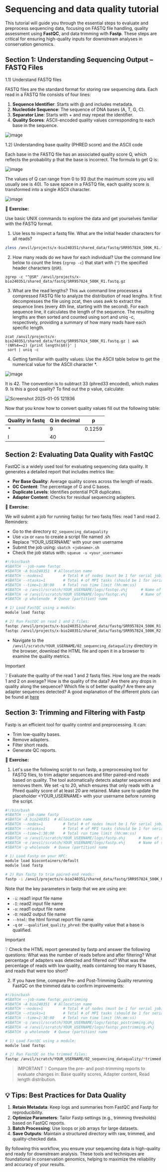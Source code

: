 # Sequencing and data quality tutorial

This tutorial will guide you through the essential steps to evaluate and preprocess sequencing data, focusing on FASTQ file handling, quality assessment using **FastQC**, and data trimming with **Fastp**. These steps are critical for ensuring high-quality inputs for downstream analyses in conservation genomics.

## Section 1: Understanding Sequencing Output – FASTQ Files

1.1) Understand FASTQ files 

FASTQ files are the standard format for storing raw sequencing data. Each read in a FASTQ file consists of four lines:

1.	**Sequence Identifier**: Starts with @ and includes metadata.
2.	**Nucleotide Sequence**: The sequence of DNA bases (A, T, G, C).
3.	**Separator Line**: Starts with + and may repeat the identifier.
4.	**Quality Scores**: ASCII-encoded quality values corresponding to each base in the sequence.

![image](https://github.com/user-attachments/assets/5ffbd3ff-adb8-4fb0-81bc-4c66609771bd)

1.2) Understanding base quality (PHRED score) and the ASCII code

Each base in the FASTQ file has an associated quality score Q, which reflects the probability p that the base is incorrect. The formula to get Q is:

![image](https://github.com/user-attachments/assets/e8f0e2b2-5112-4ebc-888c-3126d8886ec0)

The values of Q can range from 0 to 93 (but the maximum score you will usually see is 40). To save space in a FASTQ file, each quality score is transformed into a single ASCII character.

![image](https://github.com/user-attachments/assets/5d0a8f1b-4a1d-4777-b8c9-a4325d242560)

📝 **Exercise:**

Use basic UNIX commands to explore the data and get yourselves familiar with the FASTQ format. 

1) Use less to inspect a fastq file. What are the initial header characters for all reads?

```bash
zless /anvil/projects/x-bio240351/shared_data/fastq/SRR957824_500K_R1.fastq.gz
```

2) How many reads do we have for each individual? Use the command line below to count the lines (`zgrep -c`) that start with (`^`) the specified header characters (`@SR`).

```
zgrep -c "^@SR" /anvil/projects/x-bio240351/shared_data/fastq/SRR957824_500K_R1.fastq.gz
```

3) What are the read lengths? This `awk` command line processes a compressed FASTQ file to analyze the distribution of read lengths. It first decompresses the file using zcat, then uses awk to extract the sequence lines (every 4th line, starting with the second). For each sequence line, it calculates the length of the sequence. The resulting lengths are then sorted and counted using sort and uniq -c, respectively, providing a summary of how many reads have each specific length.

```
zcat /anvil/projects/x-bio240351/shared_data/fastq/SRR957824_500K_R1.fastq.gz | awk '(NR%4==2) {print length($0)}' |
 sort | uniq -c
```

4) Getting familiar with quality values:
Use the ASCII table below to get the numerical value for the ASCII character *.

![image](https://github.com/user-attachments/assets/eb398136-18e2-44b7-a4d1-74d2b9de937f)

It is 42. The convention is to subtract 33 (phred33 encoded), which makes 9. Is this a good quality? To find out the p value, calculate:

![Screenshot 2025-01-05 121936](https://github.com/user-attachments/assets/8df4b8c6-c639-49fb-a28b-39016cac6158)

Now that you know how to convert quality values fill out the following table:

|Quality in fastq |	Q in decimal |	p|
|---|---|---|
| *| 9|  0.1259|
| I |	40	|  |


## Section 2: Evaluating Data Quality with FastQC

FastQC is a widely used tool for evaluating sequencing data quality. It generates a detailed report that includes metrics like:

- **Per Base Quality**: Average quality scores across the length of reads.
- **GC Content**: The percentage of G and C bases.
- **Duplicate Levels**: Identifies potential PCR duplicates.
- **Adapter Content**: Checks for residual sequencing adapters.


📝 **Exercise:**

We will submit a job for running fastqc for two fastq files: read 1 and read 2. Reminders:
- Go to the directory `02_sequencing_dataquality`
- Use `vim` or `nano` to create a script file named <jobname>.sh
- Replace 'YOUR_USERNAME' with your own username
- Submit the job using: `sbatch <jobname>.sh`
- Check the job status with: `squeue -u <your_username>`

```bash
#!/bin/bash
#SBATCH --job-name fastqc
#SBATCH -A bio240351  # Allocation name
#SBATCH --nodes=1         # Total # of nodes (must be 1 for serial job)
#SBATCH --ntasks=1        # Total # of MPI tasks (should be 1 for serial job)
#SBATCH --time=1:30:00    # Total run time limit (hh:mm:ss)
#SBATCH -o /anvil/scratch/YOUR_USERNAME/logs/fastqc.o%j      # Name of stdout output file
#SBATCH -e /anvil/scratch/YOUR_USERNAME/logs/fastqc.e%j      # Name of stderr error file
#SBATCH -p wholenode  # Queue (partition) name

# 1) Load FastQC using a module:
module load fastqc

# 2) Run FastQC on read 1 and 2 files:
fastqc /anvil/projects/x-bio240351/shared_data/fastq/SRR957824_500K_R1.fastq.gz -o /anvil/scratch/YOUR_USERNAME/02_sequencing_dataquality
fastqc /anvil/projects/x-bio240351/shared_data/fastq/SRR957824_500K_R2.fastq.gz -o /anvil/scratch/YOUR_USERNAME/02_sequencing_dataquality
```

- Navigate to the `/anvil/scratch/YOUR_USERNAME/02_sequencing_dataquality` directory in the browser, download the HTML file and open it in a browser to examine the quality metrics.

> [!IMPORTANT]
> :grey_question: Evaluate the quality of the read 1 and 2 fastq files. How long are the reads 1 and 2 on average? How is the quality of the data? Are there any drops in quality along the sequence? Which file is of better quality? Are there any adapter sequences detected? A good explanation of the different plots can be found at [here](https://rtsf.natsci.msu.edu/genomics/technical-documents/fastqc-tutorial-and-faq.aspx?utm_source=chatgpt.com)

## Section 3: Trimming and Filtering with Fastp

Fastp is an efficient tool for quality control and preprocessing. It can:

- Trim low-quality bases.
- Remove adapters.
- Filter short reads.
- Generate QC reports.

📝 **Exercise:**

1) Let's use the following script to run fastp, a preprocessing tool for FASTQ files, to trim adapter sequences and filter paired-end reads based on quality. The tool automatically detects adapter sequences and removes them. We set -q to 20, which ensures that only reads with a Phred quality score of at least 20 are retained. Make sure to update the placeholder <YOUR_USERNAME> with your username before running the script.
   
```bash
#!/bin/bash
#SBATCH --job-name fastp
#SBATCH -A bio240351  # Allocation name
#SBATCH --nodes=1         # Total # of nodes (must be 1 for serial job)
#SBATCH --ntasks=1        # Total # of MPI tasks (should be 1 for serial job)
#SBATCH --time=1:30:00    # Total run time limit (hh:mm:ss)
#SBATCH -o /anvil/scratch/YOUR_USERNAME/logs/fastp.o%j      # Name of stdout output file
#SBATCH -e /anvil/scratch/YOUR_USERNAME/logs/fastp.e%j      # Name of stderr error file
#SBATCH -p wholenode  # Queue (partition) name

# 1) Load Fastp on your HPC:
module load biocontainers/default
module load fastp

# 2) Run fastp to trim paired-end reads:
fastp -i /anvil/projects/x-bio240351/shared_data/fastq/SRR957824_500K_R1.fastq.gz -I /anvil/projects/x-bio240351/shared_data/fastq/SRR957824_500K_R2.fastq.gz -o /anvil/scratch/YOUR_USERNAME/02_sequencing_dataquality/SRR957824_500K_R1_trimmed.fastq -O /anvil/scratch/YOUR_USERNAME/02_sequencing_dataquality/SRR957824_500K_R2_trimmed.fastq --html fastp_report.html -q 20
```

Note that the key parameters in fastp that we are using are:

- `-i`: read1 input file name
- `-I`: read2 input file name
- `-o`: read1 output file name
- `-O`: read2 output file name
- `--html`: the html format report file name
- `-q` or `--qualified_quality_phred`: the quality value that a base is qualified.

> [!IMPORTANT]
> :grey_question: Check the HTML report generated by fastp and answer the following questions: What was the number of reads before and after filtering? What percentage of adapters was detected and filtered out? What was the percentage of reads with low quality, reads containing too many N bases, and reads that were too short?

2) If you have time, compare Pre- and Post-Trimming Quality rerunning FastQC on the trimmed data to confirm improvements:

```bash
#!/bin/bash
#SBATCH --job-name fastqc_postrimming
#SBATCH -A bio240351  # Allocation name
#SBATCH --nodes=1         # Total # of nodes (must be 1 for serial job)
#SBATCH --ntasks=1        # Total # of MPI tasks (should be 1 for serial job)
#SBATCH --time=1:30:00    # Total run time limit (hh:mm:ss)
#SBATCH -o /anvil/scratch/YOUR_USERNAME/logs/fastqc_postrimming.o%j      # Name of stdout output file
#SBATCH -e /anvil/scratch/YOUR_USERNAME/logs/fastqc_postrimming.e%j      # Name of stderr error file
#SBATCH -p wholenode  # Queue (partition) name

# 1) Load FastQC using a module:
module load fastqc

# 2) Run FastQC on the trimmed files:
fastqc /anvil/scratch/YOUR_USERNAME/02_sequencing_dataquality/*trimmed.fastq -o /anvil/scratch/YOUR_USERNAME/02_sequencing_dataquality
```

> IMPORTANT
> :grey_question: Compare the pre- and post-trimming reports to evaluate changes in: Base quality scores, Adapter content, Read length distribution.

## 💡 Tips: Best Practices for Data Quality

1.	**Retain Metadata**: Keep logs and summaries from FastQC and Fastp for reproducibility.
2.	**Optimize Parameters**: Tailor Fastp settings (e.g., trimming thresholds) based on FastQC reports.
3.	**Batch Processing**: Use loops or job arrays for large datasets.
4.	**Save Outputs**: Maintain a structured directory with raw, trimmed, and quality-checked data.


By following this workflow, you ensure your sequencing data is high-quality and ready for downstream analysis. These tools and techniques are foundational in conservation genomics, helping to maximize the reliability and accuracy of your results.
